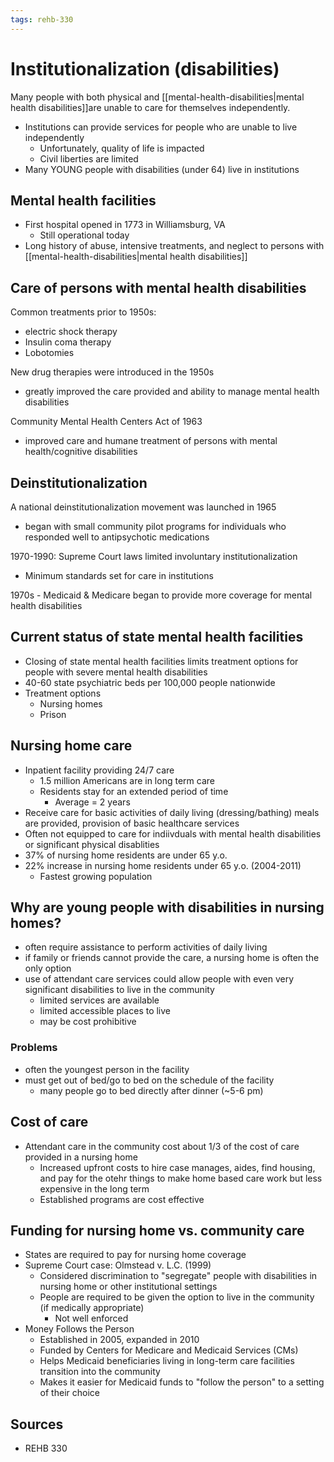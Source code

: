 ```yaml
---
tags: rehb-330
---
```


# Institutionalization (disabilities)

Many people with both physical and [[mental-health-disabilities|mental health disabilities]]are unable to care for themselves independently.

- Institutions can provide services for people who are unable to live independently
  - Unfortunately, quality of life is impacted
  - Civil liberties are limited
- Many YOUNG people with disabilities (under 64) live in institutions

## Mental health facilities

- First hospital opened in 1773 in Williamsburg, VA
  - Still operational today
- Long history of abuse, intensive treatments, and neglect to persons with [[mental-health-disabilities|mental health disabilities]]

## Care of persons with mental health disabilities

Common treatments prior to 1950s:

- electric shock therapy
- Insulin coma therapy
- Lobotomies

New drug therapies were introduced in the 1950s

- greatly improved the care provided and ability to manage mental health disabilities

Community Mental Health Centers Act of 1963

- improved care and humane treatment of persons with mental health/cognitive disabilities 

## Deinstitutionalization

A national deinstitutionalization movement was launched in 1965

- began with small community pilot programs for individuals who responded well to antipsychotic medications

1970-1990: Supreme Court laws limited involuntary institutionalization

- Minimum standards set for care in institutions

1970s - Medicaid & Medicare began to provide more coverage for mental health disabilities

## Current status of state mental health facilities

- Closing of state mental health facilities limits treatment options for people with severe mental health disabilities
- 40-60 state psychiatric beds per 100,000 people nationwide
- Treatment options
  - Nursing homes
  - Prison

## Nursing home care

- Inpatient facility providing 24/7 care
  - 1.5 million Americans are in long term care
  - Residents stay for an extended period of time
    - Average = 2 years
- Receive care for basic activities of daily living (dressing/bathing) meals are provided, provision of basic healthcare services
- Often not equipped to care for indiivduals with mental health disabilities or significant physical disablities
- 37% of nursing home residents are under 65 y.o.
- 22% increase in nursing home residents under 65 y.o. (2004-2011)
  - Fastest growing population
  
## Why are young people with disabilities in nursing homes?

- often require assistance to perform activities of daily living
- if family or friends cannot provide the care, a nursing home is often the only option
- use of attendant care services could allow people with even very significant disabilities to live in the community
  - limited services are available
  - limited accessible places to live
  - may be cost prohibitive

### Problems

- often the youngest person in the facility
- must get out of bed/go to bed on the schedule of the facility
  - many people go to bed directly after dinner (~5-6 pm)

## Cost of care

- Attendant care in the community cost about 1/3 of the cost of care provided in a nursing home
  - Increased upfront costs to hire case manages, aides, find housing, and pay for the otehr things to make home based care work but less expensive in the long term
  - Established programs are cost effective

## Funding for nursing home vs. community care

- States are required to pay for nursing home coverage
- Supreme Court case: Olmstead v. L.C. (1999)
  - Considered discrimination to "segregate" people with disabilities in nursing home or other institutional settings
  - People are required to be given the option to live in the community (if medically appropriate)
    - Not well enforced
- Money Follows the Person
  - Established in 2005, expanded in 2010
  - Funded by Centers for Medicare and Medicaid Services (CMs)
  - Helps Medicaid beneficiaries living in long-term care facilities transition into the community
  - Makes it easier for Medicaid funds to "follow the person" to a setting of their choice

## Sources

- REHB 330
